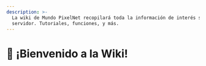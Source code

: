 ```yaml
---
description: >-
  La wiki de Mundo PixelNet recopilará toda la información de interés sobre el
  servidor. Tutoriales, funciones, y más.
---
```


# 👋 ¡Bienvenido a la Wiki!

